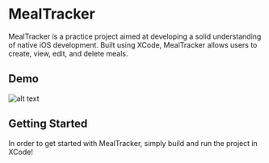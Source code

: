 # MealTracker
MealTracker is a practice project aimed at developing a solid understanding of native iOS development. Built using XCode, MealTracker allows users to create, view, edit, and delete meals.

## Demo

![alt text](https://media.giphy.com/media/o914s2R9usmDm/giphy.gif)

## Getting Started
In order to get started with MealTracker, simply build and run the project in XCode!

